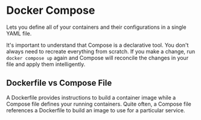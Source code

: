 # Docker Compose
Lets you define all of your containers and their configurations in a single
YAML file. 

It's important to understand that Compose is a declarative tool. You don't 
always need to recreate everything from scratch. If you make a change, run 
`docker compose up` again and Compose will reconcile the changes in your 
file and apply them intelligently.

## Dockerfile vs Compose File
A Dockerfile provides instructions to build a container image while a 
Compose file defines your running containers. Quite often, a Compose file 
references a Dockerfile to build an image to use for a particular service.
